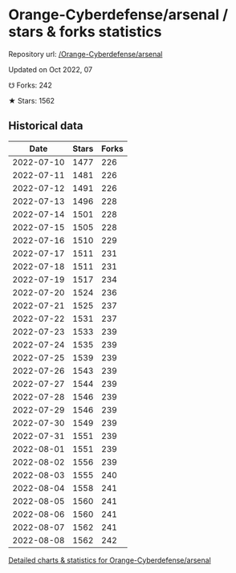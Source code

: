# Orange-Cyberdefense/arsenal / stars & forks statistics

Repository url: [/Orange-Cyberdefense/arsenal](https://github.com/Orange-Cyberdefense/arsenal)

Updated on Oct 2022, 07

☋ Forks: 242

★ Stars: 1562

## Historical data
| Date | Stars | Forks |
|------|-------|-------|
| 2022-07-10 | 1477 | 226 | 
| 2022-07-11 | 1481 | 226 | 
| 2022-07-12 | 1491 | 226 | 
| 2022-07-13 | 1496 | 228 | 
| 2022-07-14 | 1501 | 228 | 
| 2022-07-15 | 1505 | 228 | 
| 2022-07-16 | 1510 | 229 | 
| 2022-07-17 | 1511 | 231 | 
| 2022-07-18 | 1511 | 231 | 
| 2022-07-19 | 1517 | 234 | 
| 2022-07-20 | 1524 | 236 | 
| 2022-07-21 | 1525 | 237 | 
| 2022-07-22 | 1531 | 237 | 
| 2022-07-23 | 1533 | 239 | 
| 2022-07-24 | 1535 | 239 | 
| 2022-07-25 | 1539 | 239 | 
| 2022-07-26 | 1543 | 239 | 
| 2022-07-27 | 1544 | 239 | 
| 2022-07-28 | 1546 | 239 | 
| 2022-07-29 | 1546 | 239 | 
| 2022-07-30 | 1549 | 239 | 
| 2022-07-31 | 1551 | 239 | 
| 2022-08-01 | 1551 | 239 | 
| 2022-08-02 | 1556 | 239 | 
| 2022-08-03 | 1555 | 240 | 
| 2022-08-04 | 1558 | 241 | 
| 2022-08-05 | 1560 | 241 | 
| 2022-08-06 | 1560 | 241 | 
| 2022-08-07 | 1562 | 241 | 
| 2022-08-08 | 1562 | 242 | 


[Detailed charts & statistics for Orange-Cyberdefense/arsenal](https://reviewgithub.com/rep/Orange-Cyberdefense/arsenal)

